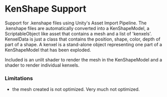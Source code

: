 # KenShape Support
Support for .kenshape files using Unity's Asset Import Pipeline. The .kenshape files are automatically converted into a KenShapeModel, a ScriptableObject like asset that contains a mesh and a list of 'kenxels'. KenxelData is just a class that contains the position, shape, color, depth of part of a shape. A kenxel is a stand-alone object representing one part of a KenShapeModel that has been exploded.

Included is an unlit shader to render the mesh in the KenShapeModel and a shader to render individual kenxels.

### Limitations
- the mesh created is not optimized. Very much not optimized.